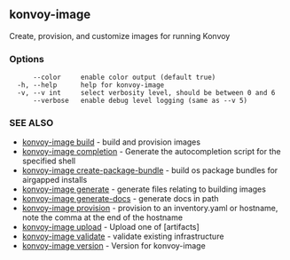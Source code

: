 ## konvoy-image

Create, provision, and customize images for running Konvoy

### Options

```
      --color     enable color output (default true)
  -h, --help      help for konvoy-image
  -v, --v int     select verbosity level, should be between 0 and 6
      --verbose   enable debug level logging (same as --v 5)
```

### SEE ALSO

* [konvoy-image build](konvoy-image_build.md)	 - build and provision images
* [konvoy-image completion](konvoy-image_completion.md)	 - Generate the autocompletion script for the specified shell
* [konvoy-image create-package-bundle](konvoy-image_create-package-bundle.md)	 - build os package bundles for airgapped installs
* [konvoy-image generate](konvoy-image_generate.md)	 - generate files relating to building images
* [konvoy-image generate-docs](konvoy-image_generate-docs.md)	 - generate docs in path
* [konvoy-image provision](konvoy-image_provision.md)	 - provision to an inventory.yaml or hostname, note the comma at the end of the hostname
* [konvoy-image upload](konvoy-image_upload.md)	 - Upload one of [artifacts]
* [konvoy-image validate](konvoy-image_validate.md)	 - validate existing infrastructure
* [konvoy-image version](konvoy-image_version.md)	 - Version for konvoy-image

